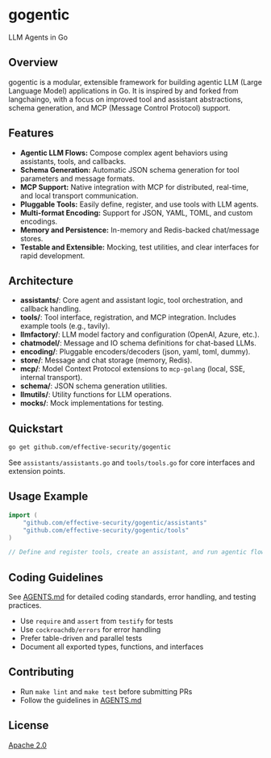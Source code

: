# gogentic

LLM Agents in Go

## Overview

gogentic is a modular, extensible framework for building agentic LLM (Large Language Model) applications in Go. It is inspired by and forked from langchaingo, with a focus on improved tool and assistant abstractions, schema generation, and MCP (Message Control Protocol) support.

## Features

- **Agentic LLM Flows:** Compose complex agent behaviors using assistants, tools, and callbacks.
- **Schema Generation:** Automatic JSON schema generation for tool parameters and message formats.
- **MCP Support:** Native integration with MCP for distributed, real-time, and local transport communication.
- **Pluggable Tools:** Easily define, register, and use tools with LLM agents.
- **Multi-format Encoding:** Support for JSON, YAML, TOML, and custom encodings.
- **Memory and Persistence:** In-memory and Redis-backed chat/message stores.
- **Testable and Extensible:** Mocking, test utilities, and clear interfaces for rapid development.

## Architecture

- **assistants/**: Core agent and assistant logic, tool orchestration, and callback handling.
- **tools/**: Tool interface, registration, and MCP integration. Includes example tools (e.g., tavily).
- **llmfactory/**: LLM model factory and configuration (OpenAI, Azure, etc.).
- **chatmodel/**: Message and IO schema definitions for chat-based LLMs.
- **encoding/**: Pluggable encoders/decoders (json, yaml, toml, dummy).
- **store/**: Message and chat storage (memory, Redis).
- **mcp/**: Model Context Protocol extensions to `mcp-golang` (local, SSE, internal transport).
- **schema/**: JSON schema generation utilities.
- **llmutils/**: Utility functions for LLM operations.
- **mocks/**: Mock implementations for testing.

## Quickstart

```sh
go get github.com/effective-security/gogentic
```

See `assistants/assistants.go` and `tools/tools.go` for core interfaces and extension points.

## Usage Example

```go
import (
    "github.com/effective-security/gogentic/assistants"
    "github.com/effective-security/gogentic/tools"
)

// Define and register tools, create an assistant, and run agentic flows...
```

## Coding Guidelines

See [AGENTS.md](AGENTS.md) for detailed coding standards, error handling, and testing practices.

- Use `require` and `assert` from `testify` for tests
- Use `cockroachdb/errors` for error handling
- Prefer table-driven and parallel tests
- Document all exported types, functions, and interfaces

## Contributing

- Run `make lint` and `make test` before submitting PRs
- Follow the guidelines in [AGENTS.md](AGENTS.md)

## License

[Apache 2.0](LICENSE)
